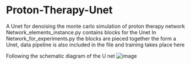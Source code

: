 # Proton-Therapy-Unet
A Unet for denoising the monte carlo simulation of proton therapy 
network Network_elements_instance.py contains blocks for the Unet 
In Network_for_experiments.py the blocks are pieced together the form a Unet, data pipeline is also included in the file
and training takes place here

Following the schematic diagram of the U net
![image](https://github.com/mjunaidjawaid/Proton-Therapy-Unet/assets/136933212/4dc27f5a-aa19-410e-8b1b-c60c5669515e)
